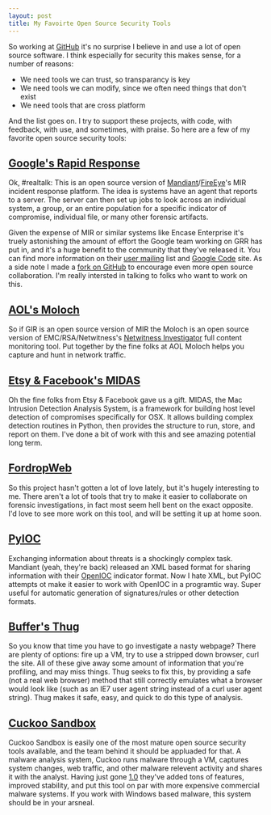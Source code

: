 ```yaml
---
layout: post
title: My Favoirte Open Source Security Tools
---
```

So working at [GitHub](http://github.com) it's no surprise I believe in and use a lot of open source software. I think especially for security this makes sense, for a number of reasons:
* We need tools we can trust, so transparancy is key
* We need tools we can modify, since we often need things that don't exist
* We need tools that are cross platform

And the list goes on. I try to support these projects, with code, with feedback, with use, and sometimes, with praise. So here are a few of my favorite open source security tools:

## [Google's Rapid Response](https://code.google.com/p/grr/)
Ok, #realtalk: This is an open source version of [Mandiant](http://www.mandiant.com)/[FireEye](http://www.fireeye.com)'s MIR incident response platform. The idea is systems have an agent that reports to a server. The server can then set up jobs to look across an individual system, a group, or an entire population for a specific indicator of compromise, individual file, or many other forensic artifacts. 

Given the expense of MIR or similar systems like Encase Enterprise it's truely astonishing the amount of effort the Google team working on GRR has put in, and it's a huge benefit to the community that they've released it. You can find more information on their [user mailing](https://groups.google.com/forum/#!forum/grr-users) list and [Google Code](https://code.google.com/p/grr/) site. As a side note I made a [fork on GitHub](https://github.com/grr-hackers/grr) to encourage even more open source collaboration. I'm really intersted in talking to folks who want to work on this.

## [AOL's Moloch](https://github.com/aol/moloch)
So if GIR is an open source version of MIR the Moloch is an open source version of EMC/RSA/Netwitness's [Netwitness Investigator](http://www.emc.com/security/rsa-netwitness.htm) full content monitoring tool. Put together by the fine folks at AOL Moloch helps you capture and hunt in network traffic.

## [Etsy & Facebook's MIDAS](https://github.com/etsy/midas)
Oh the fine folks from Etsy & Facebook gave us a gift. MIDAS, the Mac Intrusion Detection Analysis System, is a framework for building host level detection of compromises specifically for OSX. It allows building complex detection routines in Python, then provides the structure to run, store, and report on them. I've done a bit of work with this and see amazing potential long term. 

## [FordropWeb](https://github.com/berggren/fordropweb)
So this project hasn't gotten a lot of love lately, but it's hugely interesting to me. There aren't a lot of tools that try to make it easier to collaborate on forensic investigations, in fact most seem hell bent on the exact opposite. I'd love to see more work on this tool, and will be setting it up at home soon.

## [PyIOC](https://github.com/jeffbryner/pyioc)
Exchanging information about threats is a shockingly complex task. Mandiant (yeah, they're back) released an XML based format for sharing information with their [OpenIOC](http://www.openioc.org) indicator format. Now I hate XML, but PyIOC attempts ot make it easier to work with OpenIOC in a programtic way. Super useful for automatic generation of signatures/rules or other detection formats.

## [Buffer's Thug](https://github.com/buffer/thug)
So you know that time you have to go investigate a nasty webpage? There are plenty of options: fire up a VM, try to use a stripped down browser, curl the site. All of these give away some amount of information that you're profiling, and may miss things. Thug seeks to fix this, by providing a safe (not a real web browser) method that still correctly emulates what a browser would look like (such as an IE7 user agent string instead of a curl user agent string). Thug makes it safe, easy, and quick to do this type of analysis.

## [Cuckoo Sandbox](https://github.com/cuckoobox/cuckoo)
Cuckoo Sandbox is easily one of the most mature open source security tools available, and the team behind it should be appluaded for that. A malware analysis system, Cuckoo runs malware through a VM, captures system changes, web traffic, and other malware relevent activity and shares it with the analyst. Having just gone [1.0](http://cuckoosandbox.org/2014-01-09-cuckoo-sandbox-10.html) they've added tons of features, improved stability, and put this tool on par with more expensive commercial malware systems. If you work with Windows based malware, this system should be in your arsneal. 
